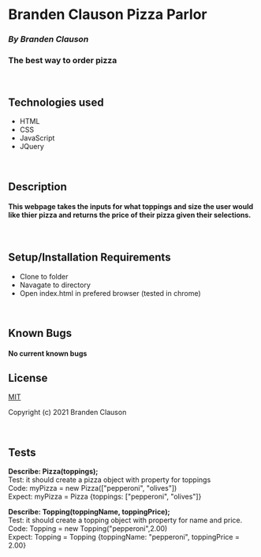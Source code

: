 
# Branden Clauson Pizza Parlor

### ***By Branden Clauson***
### The best way to order pizza

<p>&nbsp<p>

## **Technologies used**

* HTML
* CSS
* JavaScript
* JQuery

<p>&nbsp<p>

## **Description**

#### This webpage takes the inputs for what toppings and size the user would like thier pizza and returns the price of their pizza given their selections.



<p>&nbsp<p>

## **Setup/Installation Requirements**
* Clone to folder
* Navagate to directory
* Open index.html in prefered browser (tested in chrome)

<p>&nbsp<p>

## **Known Bugs**

#### No current known bugs

## **License**

[MIT](LICENSE.txt)

Copyright (c) 2021 Branden Clauson

<p>&nbsp<p>

## **Tests**


**Describe: Pizza(toppings);**
<br>
Test: it should create a pizza object with property for toppings
<br>
Code: myPizza = new Pizza(["pepperoni", "olives"])
<br>
Expect: myPizza = Pizza {toppings: ["pepperoni", "olives"]}

**Describe: Topping(toppingName, toppingPrice);** 
<br>
Test: it should create a topping object with property for name and price.
<br>
Code: Topping = new Topping("pepperoni",2.00)
<br>
Expect: Topping = Topping {toppingName: "pepperoni", toppingPrice = 2.00}